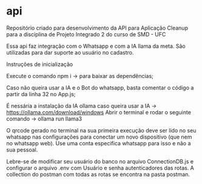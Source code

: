 # api
Repositório criado para desenvolvimento da API para Aplicação Cleanup para a disciplina de Projeto Integrado 2 do curso de SMD - UFC

Essa api faz integração com o Whatsapp e com a IA llama da meta. São utilizadas para dar suporte ao usuário no cadastro.


Instruções de inicialização

Execute o comando npm i -> para baixar as dependências;

Caso não queira usar a IA e o Bot do whatsapp, basta comentar o código a partir da linha 32 no App.js;

É nessária a instalação da IA ollama caso queira usar a IA -> https://ollama.com/download/windows
Abrir o terminal e rodar o seguinte comando -> ollama run llama3

O qrcode gerado no terminal na sua primeira execução deve ser lido no seu whatsapp nas configurações para conectar um novo dispositivo (que nem no whatsapp web). Use uma conta especifica whatsapp para isso e não a sua pessoal.

Lebre-se de modificar seu usuário do banco no arquivo ConnectionDB.js e configurar o arquivo .env com Usuário e senha autenticadores das rotas. A collection do postman com todas as rotas se encontra na pasta postman.

